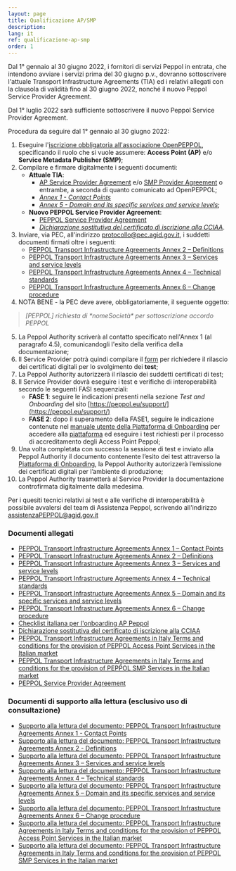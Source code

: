 ```yaml
---
layout: page
title: Qualificazione AP/SMP
description:
lang: it
ref: qualificazione-ap-smp
order: 1
---
```


Dal 1° gennaio al 30 giugno 2022, i fornitori di servizi Peppol in entrata, che intendono avviare i servizi prima del 30 giugno p.v., dovranno sottoscrivere l'attuale Transport Infrastructure Agreements (TIA) ed i relativi allegati con la clausola di validità fino al 30 giugno 2022, nonché il nuovo Peppol Service Provider Agreement.

Dal 1° luglio 2022 sarà sufficiente sottoscrivere il nuovo Peppol Service Provider Agreement.

Procedura da seguire dal 1° gennaio al 30 giugno 2022:

1. Eseguire l'[iscrizione obbligatoria all'associazione OpenPEPPOL](https://peppol.eu/get-involved/join-openpeppol), specificando il ruolo che si vuole assumere: **Access Point (AP)** e/o **Service Metadata Publisher (SMP)**;
2. Compilare e firmare digitalmente i seguenti documenti:
    - **Attuale TIA**:
      - [AP Service Provider Agreement](/attachments/PEPPOL_Transport_Infrastructure_Agreement_in_Italy_AP_V_1_0.pdf) e/o [SMP Provider Agreement](/attachments/PEPPOL_Transport_Infrastructure_Agreement_in_Italy_SMP_V_1_0.pdf) o entrambe, a seconda di quanto comunicato ad OpenPEPPOL;
      - [_Annex 1 - Contact Points_](/attachments/annex1-contatcpoints_0.pdf)
      - [_Annex 5 - Domain and its specific services and service levels_](/attachments/annex5-regionaldomain_rev5.pdf);
    - **Nuovo PEPPOL Service Provider Agreement**: 
      - [PEPPOL Service Provider Agreement](/attachments/PeppolServiceProviderAgreement_V_1_1.pdf)
      - [_Dichiarazione sostitutiva del certificato di iscrizione alla CCIAA_](/attachments/dichirazione_rea_compilabile_rev201812.pdf).
3. Inviare, via PEC, all'indirizzo [protocollo@pec.agid.gov.it](mailto:protocollo@pec.agid.gov.it), i suddetti documenti firmati oltre i seguenti:
    - [PEPPOL Transport Infrastructure Agreements Annex 2 – Definitions](/attachments/annex2-definitions.pdf)
    - [PEPPOL Transport Infrastructure Agreements Annex 3 – Services and service levels](/attachments/annex3-servicesandservicelevels.pdf)
    - [PEPPOL Transport Infrastructure Agreements Annex 4 – Technical standards](/attachments/annex4-technicalstandards.pdf)
    - [PEPPOL Transport Infrastructure Agreements Annex 6 – Change procedure](/attachments/annex6-changeprocedure.pdf)
4. NOTA BENE - la PEC deve avere, obbligatoriamente, il seguente oggetto: 
> _[PEPPOL] richiesta di \*nomeSocietà\* per sottoscrizione accordo PEPPOL_
5. La Peppol Authority scriverà al contatto specificato nell'Annex 1 (al paragrafo 4.5), comunicandogli l'esito della verifica della documentazione;
6. Il Service Provider potrà quindi compilare il [form](https://openpeppol.atlassian.net/servicedesk/customer/portal/1/create/13) per richiedere il rilascio dei certificati digitali per lo svolgimento dei **test**;
7. La Peppol Authority autorizzerà il rilascio dei suddetti certificati di test;
8. Il Service Provider dovrà eseguire i test e verifiche di interoperabilità secondo le seguenti FASI sequenziali:
    - **FASE 1**: seguire le indicazioni presenti nella sezione *Test and Onboarding* del sito [https://peppol.eu/support/](https://peppol.eu/support/)
    - **FASE 2**: dopo il superamento della FASE1, seguire le indicazione contenute nel [manuale utente della Piattaforma di Onboarding](https://peppol-onboarding.agid.gov.it/manuale_utente) per accedere alla <a href="https://peppol-onboarding.agid.gov.it/piattaforma-onboarding/" data-proofer-ignore>piattaforma</a> ed eseguire i test richiesti per il processo di accreditamento degli Access Point Peppol;
9. Una volta completata con successo la sessione di test e inviato alla Peppol Authority il documento contenente l’esito dei test attraverso la <a href="https://peppol-onboarding.agid.gov.it/piattaforma-onboarding/" data-proofer-ignore>Piattaforma di Onboarding</a>, la Peppol Authority autorizzerà l’emissione dei certificati digitali per l’ambiente di produzione;
10. La Peppol Authority trasmetterà al Service Provider la documentazione controfirmata digitalmente dalla medesima.

Per i quesiti tecnici relativi ai test e alle verifiche di interoperabilità è possibile avvalersi del team di Assistenza Peppol, scrivendo all'indirizzo [assistenzaPEPPOL@agid.gov.it](mailto:assistenzaPEPPOL@agid.gov.it)

### Documenti allegati

- [PEPPOL Transport Infrastructure Agreements Annex 1 – Contact Points](/attachments/annex1-contatcpoints_0.pdf)
- [PEPPOL Transport Infrastructure Agreements Annex 2 – Definitions](/attachments/annex2-definitions.pdf)
- [PEPPOL Transport Infrastructure Agreements Annex 3 – Services and service levels](/attachments/annex3-servicesandservicelevels.pdf)
- [PEPPOL Transport Infrastructure Agreements Annex 4 – Technical standards](/attachments/annex4-technicalstandards.pdf)
- [PEPPOL Transport Infrastructure Agreements Annex 5 – Domain and its specific services and service levels](/attachments/annex5-regionaldomain_rev5.pdf)
- [PEPPOL Transport Infrastructure Agreements Annex 6 – Change procedure](/attachments/annex6-changeprocedure.pdf)
- [Checklist italiana per l'onboarding AP Peppol](/attachments/APTest_Checklist_3.1.0_IT.docx)
- [Dichiarazione sostitutiva del certificato di iscrizione alla CCIAA](/attachments/dichirazione_rea_compilabile_rev201812.pdf)
- [PEPPOL Transport Infrastructure Agreements in Italy Terms and conditions for the provision of PEPPOL Access Point Services in the Italian market](/attachments/PEPPOL_Transport_Infrastructure_Agreement_in_Italy_AP_V_1_0.pdf)
- [PEPPOL Transport Infrastructure Agreements in Italy Terms and conditions for the provision of PEPPOL SMP Services in the Italian market](/attachments/PEPPOL_Transport_Infrastructure_Agreement_in_Italy_SMP_V_1_0.pdf)
- [PEPPOL Service Provider Agreement](/attachments/PeppolServiceProviderAgreement_V_1_1.pdf)

### Documenti di supporto alla lettura (esclusivo uso di consultazione)
- [Supporto alla lettura del documento: PEPPOL Transport Infrastructure Agreements Annex 1 - Contact Points](/attachments/support_annex1-contactpoints_en-it_0.pdf)
- [Supporto alla lettura del documento: PEPPOL Transport Infrastructure Agreements Annex 2 - Definitions](/attachments/support_annex2-definitions_en-it.pdf)
- [Supporto alla lettura del documento: PEPPOL Transport Infrastructure Agreements Annex 3 – Services and service levels](/attachments/support_annex3-servicesandservicelevels_en-it.pdf)
- [Supporto alla lettura del documento: PEPPOL Transport Infrastructure Agreements Annex 4 – Technical standards](/attachments/support_annex4-technicalstandards_en-it.pdf)
- [Supporto alla lettura del documento: PEPPOL Transport Infrastructure Agreements Annex 5 – Domain and its specific services and service levels](/attachments/support_annex5-regionaldomain_en-it.pdf)
- [Supporto alla lettura del documento: PEPPOL Transport Infrastructure Agreements Annex 6 – Change procedure](/attachments/support_annex6-changeprocedure_en-it.pdf)
- [Supporto alla lettura del documento: PEPPOL Transport Infrastructure Agreements in Italy Terms and conditions for the provision of PEPPOL Access Point Services in the Italian market](/attachments/support_peppol_ap_service_provider_agreement_in_italy_en-it.pdf)
- [Supporto alla lettura del documento: PEPPOL Transport Infrastructure Agreements in Italy Terms and conditions for the provision of PEPPOL SMP Services in the Italian market](/attachments/support_peppol_smp_provider_agreement_en-it.pdf)
